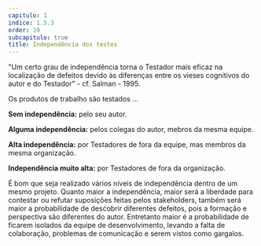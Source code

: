 ```yaml
---
capitulo: 1
indice: 1.5.3
order: 19
subcapitulo: true
title: Independência dos testes
---
```


<p>"Um certo grau de independência torna o Testador mais eficaz na localização de defeitos devido às diferenças entre os vieses cognitivos do autor e do Testador" - cf. Salman - 1995. </p>

<p>Os produtos de trabalho são testados ... <p>

<p><b>Sem independência:</b> pelo seu autor.</p>
<p><b>Alguma independência:</b> pelos colegas do autor, mebros da mesma equipe.</p>
<p><b>Alta independência:</b> por Testadores de fora da equipe, mas membros da mesma organização.</p>
<p><b>Independência muito alta:</b> por Testadores de fora da organização.</p>

<p>É bom que seja realizado vários níveis de independência dentro de um mesmo projeto. Quanto maior a independência, maior será a liberdade para contestar ou refutar suposições feitas pelos stakeholders, também será maior a probabilidade de descobrir diferentes defeitos, pois a formação e perspectiva são diferentes do autor. Entretanto maior é a probabilidade de ficarem isolados da equipe de desenvolvimento, levando a falta de colaboração, problemas de comunicação e serem vistos como gargalos.</p>

